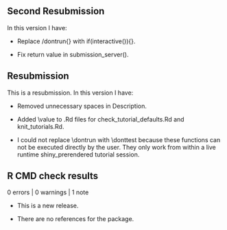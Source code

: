 ## Second Resubmission

In this version I have:

* Replace /dontrun{} with if(interactive()){}.

* Fix return value in submission_server().

## Resubmission

This is a resubmission. In this version I have:

* Removed unnecessary spaces in Description.

* Added \value to .Rd files for check_tutorial_defaults.Rd and knit_tutorials.Rd.

* I could not replace \dontrun with \donttest because these functions can not 
  be executed directly by the user. They only work from within a live runtime 
  shiny_prerendered tutorial session.

## R CMD check results

0 errors | 0 warnings | 1 note

* This is a new release.

* There are no references for the package.

